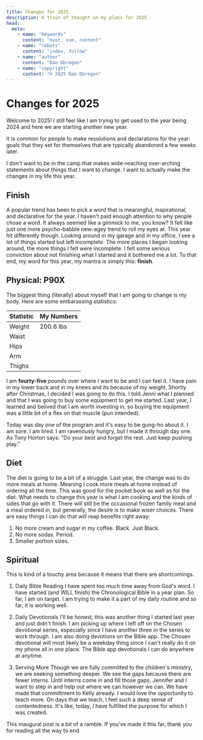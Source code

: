 ```yaml
---
title: Changes for 2025
description: A train of thought on my plans for 2025
head:
  meta:
    - name: "keywords"
      content: "nuxt, vue, content"
    - name: "robots"
      content: "index, follow"
    - name: "author"
      content: "Dan Obregon"
    - name: "copyright"
      content: "© 2025 Dan Obregon"
---
```


# Changes for 2025

Welcome to 2025! I still feel like I am trying to get used to the year being 2024 and here we are
starting another new year.

It is common for people to make resolutions and declarations for the year: goals that they set for
themselves that are typically abandoned a few weeks later.

I don't want to be in the camp that makes wide-reaching over-arching statements about things that I
want to change. I want to actually make the changes in my life this year.

## Finish

A popular trend has been to pick a word that is meaningful, inspirational, and declarative for the
year. I haven't paid enough attention to why people chose a word. It always seemed like a gimmick
to me, you know? It felt like just one more psycho-babble new-agey trend to roll my eyes at. This
year hit differently though. Looking around in my garage and in my office, I see a lot of things
started but left incomplete. The more places I began looking around, the more things I felt were
incomplete. I felt some serious conviction about not finishing what I started and it bothered me a lot.
To that end, my word for this year, my mantra is simply this: **finish**.

## Physical: P90X

The biggest thing (literally) about myself that I am going to change is my body.
Here are some embarassing statistics:

| Statistic | My Numbers |
| --------- | ---------- |
| Weight    | 200.6 lbs  |
| Waist     |            |
| Hips      |            |
| Arm       |            |
| Thighs    |            |

I am **fourty-five** pounds over where I want to be and I can feel it. I have pain in my lower back and
in my knees and its because of my weight. Shortly after Christmas, I decided I was going to do
this. I told Jenni what I planned and that I was going to buy some equipment to get me started.
Last year, I learned and belived that I am worth investing in, so buying the equipment was a
little bit of a flex on that muscle (pun intended).

Today was day one of the program and it's easy to be gung-ho about it. I am sore. I am tired.
I am ravenously hungry, but I made it through day one. As Tony Horton says: "Do your best and forget
the rest. Just keep pushing play."

## Diet

The diet is going to be a bit of a struggle. Last year, the change was to do more meals at home. Meaning
I cook more meals at home instead of ordering all the time. This was good for the pocket book as well as
for the diet. What needs to change this year is what I am cooking and the kinds of sides that go with it.
There will still be the occasional frozen family meal and a meal ordered in, but generally, the desire is
to make wiser choices. There are easy things I can do that will reap benefits right away:

1. No more cream and sugar in my coffee. Black. Just Black.
2. No more sodas. Period.
3. Smaller portion sizes.

## Spiritual

This is kind of a touchy area because it means that there are shortcomings.

1. Daily Bible Reading
   I have spent too much time away from God's word. I have started (and WILL finish) the Chronological Bible in a year
   plan. So far, I am on target. I am trying to make it a part of my daily routine and so far, it is working well.

2. Daily Devotionals
   I'll be honest, this was another thing I started last year and just didn't finish. I am picking up where I left off
   on the Chosen devotional series, especially since I have another three in the series to work through. I am also doing
   devotions on the Bible app. The Chosen devotional will most likely be a weekday thing since I can't really do it on my
   phone all in one place. The Bible app devotionals I can do anywhere at anytime.

3. Serving More
   Though we are fully committed to the children's ministry, we are seeking something deeper. We see the gaps because
   there are fewer interns. Until interns come in and fill those gaps, Jennifer and I want to step in and help out
   where we can however we can. We have made that committment to Kelly already. I would love the opportunity to teach
   more. On days that we teach, I feel such a deep sense of contentedness. It's like, today, I have fulfilled the purpose
   for which I was created.

This inaugural post is a bit of a ramble. If you've made it this far, thank you for reading all the way to end.
